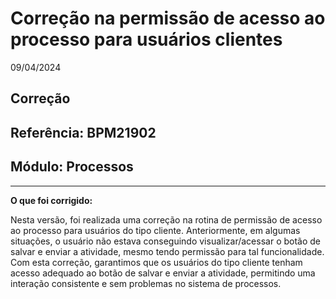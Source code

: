 # Correção na permissão de acesso ao processo para usuários clientes
09/04/2024
## Correção
## Referência: BPM21902
## Módulo: Processos
***

**O que foi corrigido:**

Nesta versão, foi realizada uma correção na rotina de permissão de acesso ao processo para usuários do tipo cliente. Anteriormente, em algumas situações, o usuário não estava conseguindo visualizar/acessar o botão de salvar e enviar a atividade, mesmo tendo permissão para tal funcionalidade. Com esta correção, garantimos que os usuários do tipo cliente tenham acesso adequado ao botão de salvar e enviar a atividade, permitindo uma interação consistente e sem problemas no sistema de processos.